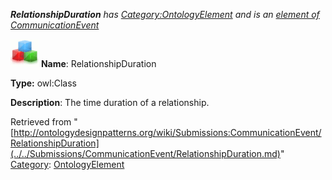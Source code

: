 ___RelationshipDuration__ has [Category:OntologyElement](../../Category/OntologyElement.md "Category:OntologyElement") and is an [element of](../../Property/ElementOf.md "Property:ElementOf") [CommunicationEvent](../../Submissions/CommunicationEvent.md "Submissions:CommunicationEvent")_


  




[![Class](../../images/thumb/2/27/Class.gif/45px-Class.gif)](../../Image/Class.gif.md "Class")
__Name__: RelationshipDuration 


__Type:__ owl:Class 


__Description__: The time duration of a relationship. 





Retrieved from "[http://ontologydesignpatterns.org/wiki/Submissions:CommunicationEvent/RelationshipDuration](../../Submissions/CommunicationEvent/RelationshipDuration.md)"
 [Category](http://ontologydesignpatterns.org/wiki/Special:Categories "Special:Categories"): [OntologyElement](../../Category/OntologyElement.md "Category:OntologyElement")